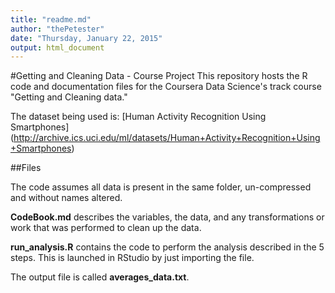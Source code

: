 ```yaml
---
title: "readme.md"
author: "thePetester"
date: "Thursday, January 22, 2015"
output: html_document
---
```


#Getting and Cleaning Data - Course Project
This repository hosts the R code and documentation files for the Coursera Data Science's track course "Getting and Cleaning data."

The dataset being used is: [Human Activity Recognition Using Smartphones] (http://archive.ics.uci.edu/ml/datasets/Human+Activity+Recognition+Using+Smartphones)

##Files

The code assumes all data is present in the same folder, un-compressed and without names altered.

**CodeBook.md** describes the variables, the data, and any transformations or work that was performed to clean up the data.

**run_analysis.R** contains the code to perform the analysis described in the 5 steps. This is launched in RStudio by just importing the file.

The output file is called **averages_data.txt**.

